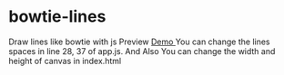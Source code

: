 # bowtie-lines
Draw lines like bowtie with js
Preview <a href="https://hamid-karimi.github.io/bowtie-lines/"> Demo </a>
You can change the lines spaces in line 28, 37 of app.js.
And Also You can change the width and height of canvas in index.html

